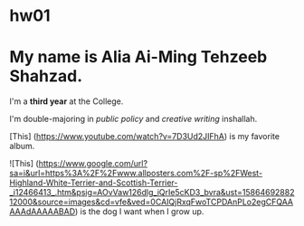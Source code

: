 # hw01

# My name is Alia Ai-Ming Tehzeeb Shahzad. 

I'm a **third year** at the College.

I'm double-majoring in *public policy* and *creative writing* inshallah. 

[This] (https://www.youtube.com/watch?v=7D3Ud2JIFhA) is my favorite album. 

![This] (https://www.google.com/url?sa=i&url=https%3A%2F%2Fwww.allposters.com%2F-sp%2FWest-Highland-White-Terrier-and-Scottish-Terrier-_i12466413_.htm&psig=AOvVaw126dlg_iQrIe5cKD3_bvra&ust=1586469288212000&source=images&cd=vfe&ved=0CAIQjRxqFwoTCPDAnPLo2egCFQAAAAAdAAAAABAD) is the dog I want when I grow up.